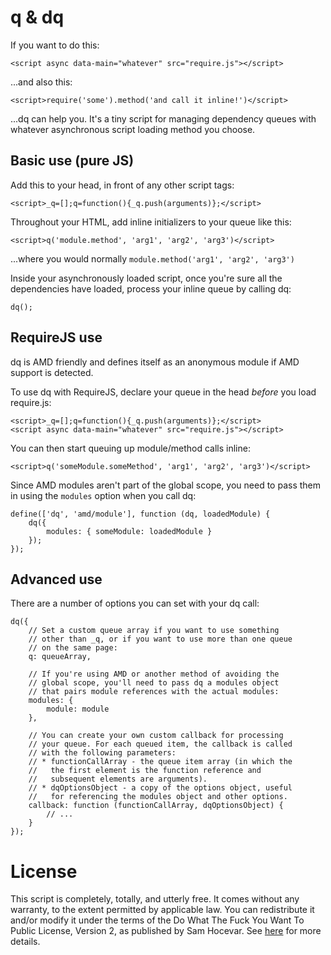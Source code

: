 # q & dq

If you want to do this:

	<script async data-main="whatever" src="require.js"></script>

...and also this:

	<script>require('some').method('and call it inline!')</script>

...dq can help you. It's a tiny script for managing dependency queues
with whatever asynchronous script loading method you choose.

## Basic use (pure JS)

Add this to your head, in front of any other script tags:

	<script>_q=[];q=function(){_q.push(arguments)};</script>

Throughout your HTML, add inline initializers to your queue like this:

	<script>q('module.method', 'arg1', 'arg2', 'arg3')</script>

...where you would normally `module.method('arg1', 'arg2', 'arg3')`

Inside your asynchronously loaded script, once you're sure all the
dependencies have loaded, process your inline queue by calling dq:

	dq();

## RequireJS use

dq is AMD friendly and defines itself as an anonymous module if AMD
support is detected.

To use dq with RequireJS, declare your queue in the head _before_
you load require.js:

	<script>_q=[];q=function(){_q.push(arguments)};</script>
	<script async data-main="whatever" src="require.js"></script>

You can then start queuing up module/method calls inline:

	<script>q('someModule.someMethod', 'arg1', 'arg2', 'arg3')</script>

Since AMD modules aren't part of the global scope, you need to pass
them in using the `modules` option when you call dq:

	define(['dq', 'amd/module'], function (dq, loadedModule) {
		dq({
			modules: { someModule: loadedModule }
		});
	});

## Advanced use

There are a number of options you can set with your dq call:

	dq({
		// Set a custom queue array if you want to use something
		// other than _q, or if you want to use more than one queue
		// on the same page:
		q: queueArray,

		// If you're using AMD or another method of avoiding the
		// global scope, you'll need to pass dq a modules object
		// that pairs module references with the actual modules:
		modules: {
			module: module
		},

		// You can create your own custom callback for processing
		// your queue. For each queued item, the callback is called
		// with the following parameters:
		// * functionCallArray - the queue item array (in which the
		//   the first element is the function reference and
		//   subsequent elements are arguments).
		// * dqOptionsObject - a copy of the options object, useful
		//   for referencing the modules object and other options.
		callback: function (functionCallArray, dqOptionsObject) {
			// ...
		}
	});

# License

This script is completely, totally, and utterly free. It comes without any warranty, to the extent permitted by applicable law. You can redistribute it and/or modify it under the terms of the Do What The Fuck You Want To Public License, Version 2, as published by Sam Hocevar. See [here](LICENSE.txt) for more details.
